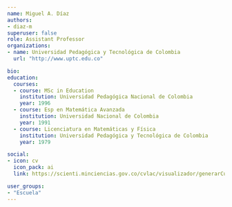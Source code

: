```yaml
---
name: Miguel A. Díaz
authors:
- diaz-m
superuser: false
role: Assistant Professor
organizations:
- name: Universidad Pedagógica y Tecnológica de Colombia
  url: "http://www.uptc.edu.co"

bio: 
education:
  courses:
  - course: MSc in Education
    institution: Universidad Pedagógica Nacional de Colombia
    year: 1996
  - course: Esp en Matemática Avanzada
    institution: Universidad Nacional de Colombia
    year: 1991
  - course: Licenciatura en Matemáticas y Física
    institution: Universidad Pedagógica y Tecnológica de Colombia
    year: 1979

social:
- icon: cv
  icon_pack: ai
  link: https://scienti.minciencias.gov.co/cvlac/visualizador/generarCurriculoCv.do?cod_rh=0000263389

user_groups:
- "Escuela"
---
```

